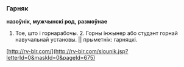 ### Гарняк
**назоўнік, мужчынскі род, размоўнае**

1. Тое, што і горнарабочы. 2. Горны інжынер або студэнт горнай навучальнай установы. || прыметнік: гарняцкі.

<a rel="author">[http://rv-blr.com/](http://rv-blr.com/slounik.jsp?letterId=0&maskId=0&pageId=675)</a>
